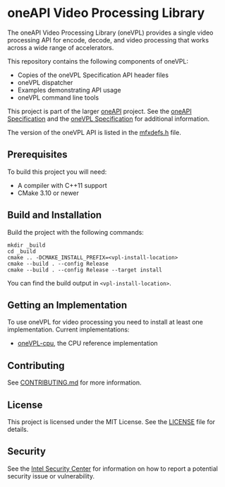 # oneAPI Video Processing Library

The oneAPI Video Processing Library (oneVPL) provides a single video processing
API for encode, decode, and video processing that works across a wide range of
accelerators.

This repository contains the following components of oneVPL:

- Copies of the oneVPL Specification API header files
- oneVPL dispatcher
- Examples demonstrating API usage
- oneVPL command line tools

This project is part of the larger [oneAPI](https://www.oneapi.com/) project.
See the [oneAPI Specification](https://spec.oneapi.com) and the
[oneVPL Specification](https://spec.oneapi.com/versions/latest/elements/oneVPL/source/index.html) for additional information.

The version of the oneVPL API is listed in the
[mfxdefs.h](./api/vpl/mfxdefs.h) file.

## Prerequisites

To build this project you will need:

- A compiler with C++11 support
- CMake 3.10 or newer

## Build and Installation

Build the project with the following commands:

```
mkdir _build
cd _build
cmake .. -DCMAKE_INSTALL_PREFIX=<vpl-install-location>
cmake --build . --config Release
cmake --build . --config Release --target install
```

You can find the build output in `<vpl-install-location>`.

## Getting an Implementation

To use oneVPL for video processing you need to install at least one
implementation. Current implementations:

- [oneVPL-cpu](https://github.com/oneapi-src/oneVPL-cpu), the CPU reference
  implementation

## Contributing

See [CONTRIBUTING.md](CONTRIBUTING.md) for more information.

## License

This project is licensed under the MIT License. See the [LICENSE](LICENSE) file
for details.

## Security

See the [Intel Security Center](https://www.intel.com/content/www/us/en/security-center/default.html) for information on how to report a potential
security issue or vulnerability.
